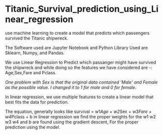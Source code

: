 # Titanic_Survival_prediction_using_Linear_regression
 use machine learning to create a model that predicts which passengers survived the Titanic shipwreck.

The Software used are Jupyter Notebook and Python
Library Used are Sklearn, Numpy, and Pandas.<br>

We use Linear Regression to Predict which passanger might have survived the shipwreck and while doing so the 
features we have considered are -: Age,Sex,Fare and Pclass.

*One problem with Sex is that the original data contained 'Male' and Female as the  possible value. I changed 
it to 1 for male and 0 for female.*

In linear regression, we use multiple features to create a linear model that best fits the data for prediction.

The equation, generally looks like
  survival = w1*Age + w2*Sex + w3*Fare + w4*Pclass + b
in linear regression we find the proper weights for the w1 w2 w3 w4 and b are found using the gradient descent, For the proper
prediction using the model.




